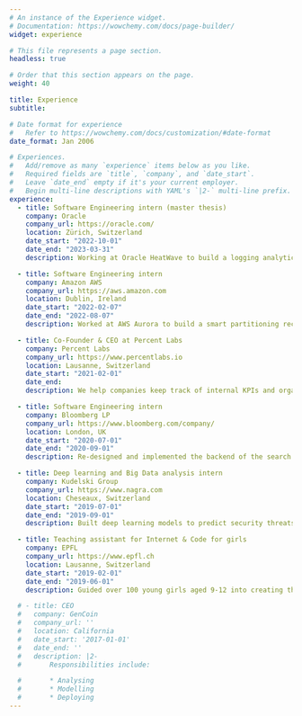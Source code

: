 ```yaml
---
# An instance of the Experience widget.
# Documentation: https://wowchemy.com/docs/page-builder/
widget: experience

# This file represents a page section.
headless: true

# Order that this section appears on the page.
weight: 40

title: Experience
subtitle:

# Date format for experience
#   Refer to https://wowchemy.com/docs/customization/#date-format
date_format: Jan 2006

# Experiences.
#   Add/remove as many `experience` items below as you like.
#   Required fields are `title`, `company`, and `date_start`.
#   Leave `date_end` empty if it's your current employer.
#   Begin multi-line descriptions with YAML's `|2-` multi-line prefix.
experience:
  - title: Software Engineering intern (master thesis)
    company: Oracle
    company_url: https://oracle.com/
    location: Zürich, Switzerland
    date_start: "2022-10-01"
    date_end: "2023-03-31"
    description: Working at Oracle HeatWave to build a logging analytics service.

  - title: Software Engineering intern
    company: Amazon AWS
    company_url: https://aws.amazon.com
    location: Dublin, Ireland
    date_start: "2022-02-07"
    date_end: "2022-08-07"
    description: Worked at AWS Aurora to build a smart partitioning recommender.

  - title: Co-Founder & CEO at Percent Labs
    company: Percent Labs
    company_url: https://www.percentlabs.io
    location: Lausanne, Switzerland
    date_start: "2021-02-01"
    date_end:
    description: We help companies keep track of internal KPIs and organize their projects and goals.

  - title: Software Engineering intern
    company: Bloomberg LP
    company_url: https://www.bloomberg.com/company/
    location: London, UK
    date_start: "2020-07-01"
    date_end: "2020-09-01"
    description: Re-designed and implemented the backend of the search feature of the notes app.

  - title: Deep learning and Big Data analysis intern
    company: Kudelski Group
    company_url: https://www.nagra.com
    location: Cheseaux, Switzerland
    date_start: "2019-07-01"
    date_end: "2019-09-01"
    description: Built deep learning models to predict security threats based on logs.

  - title: Teaching assistant for Internet & Code for girls
    company: EPFL
    company_url: https://www.epfl.ch
    location: Lausanne, Switzerland
    date_start: "2019-02-01"
    date_end: "2019-06-01"
    description: Guided over 100 young girls aged 9‐12 into creating their own website and videogame.

  # - title: CEO
  #   company: GenCoin
  #   company_url: ''
  #   location: California
  #   date_start: '2017-01-01'
  #   date_end: ''
  #   description: |2-
  #       Responsibilities include:

  #       * Analysing
  #       * Modelling
  #       * Deploying
---
```

